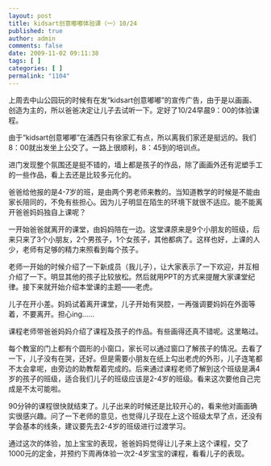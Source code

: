 ```yaml
---
layout: post
title: kidsart创意嘟嘟体验课（一）10/24
published: true
author: admin
comments: false
date: 2009-11-02 09:11:38
tags: [ ]
categories: [ ]
permalink: "1104"
---
```

上周去中山公园玩的时候有在发“kidsart创意嘟嘟”的宣传广告，由于是以画画、创造为主的，所以爸爸决定让儿子去试听一下。定好了10/24早晨9：00的体验课程。


  


由于“kidsart创意嘟嘟”在浦西只有徐家汇有点，所以离我们家还是挺远的。我们8：00就出发坐上公交了。一路上很顺利，8：45到的培训点。


  


进门发现整个氛围还是挺不错的，墙上都是孩子的作品，除了画画外还有泥塑手工的一些作品，看上去还是比较多元化的。


  


爸爸给他报的是4-7岁的班，是由两个男老师来教的。当知道教学的时候是不能由家长陪同的，不免有些担心。因为儿子明显在陌生的环境下就很不适应。能不能离开爸爸妈妈独自上课呢？


  


一开始爸爸就离开的课堂，由妈妈陪在一边。这堂课原来是9个小朋友的班级，后来只来了3个小朋友，2个男孩子，1个女孩子，其他都病了。这样也好，上课的人少，老师有足够的精力来照看到每个孩子。


  


老师一开始的时候介绍了一下新成员（我儿子），让大家表示了一下欢迎，并互相介绍了一下。明显其他的孩子比较放松。然后就用PPT的方式来提醒大家课堂纪律。接下来就开始介绍本堂课的主题——老虎。


  


儿子在开小差。妈妈试着离开课堂，儿子开始有哭腔，一再强调要妈妈在外面等着，不要离开。担心ing……


  


课程老师带爸爸妈妈介绍了课程及孩子的作品。有些画得还真不错呢。这里略过。


  


每个教室的门上都有个圆形的小窗口，家长可以通过窗口了解孩子的情况。去看了一下，儿子没有在哭，还好。但是需要小朋友在纸上勾出老虎的外形，儿子连笔都不太会拿呢，由旁边的助教帮着完成的。后来通过课程老师了解到这个班级是满4岁的孩子的班级，适合我们儿子的班级应该是2-4岁的班级。看来这次要他自己完成是不太可能啦。


  


90分钟的课程很快就结束了。儿子出来的时候还是比较开心的，看来他对画画确实很感兴趣。问了一下老师的意见，也觉得儿子现在上这个班级太早了点，还没有学会基本的线条，建议要先去2-4岁的班级进行过渡学习。


  


通过这次的体验，加上宝宝的表现，爸爸妈妈觉得让儿子来上这个课程，交了1000元的定金，并预约下周再体验一次2-4岁宝宝的课程，看看儿子的表现。


  


&nbsp;